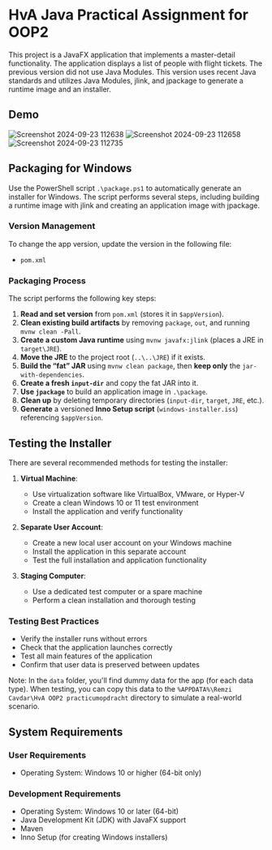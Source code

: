 # HvA Java Practical Assignment for OOP2
This project is a JavaFX application that implements a master-detail functionality.
The application displays a list of people with flight tickets.
The previous version did not use Java Modules.
This version uses recent Java standards and utilizes Java Modules, jlink, and jpackage to generate a runtime image and an installer.

## Demo
![Screenshot 2024-09-23 112638](https://github.com/user-attachments/assets/67478baa-f9e1-4102-8ad7-5709bef4aabb)
![Screenshot 2024-09-23 112658](https://github.com/user-attachments/assets/cd77e584-b449-4f88-b240-8baf2443adec)
![Screenshot 2024-09-23 112735](https://github.com/user-attachments/assets/bc04f7d2-7c35-4018-8fa9-d42978d2f38c)

## Packaging for Windows
Use the PowerShell script `.\package.ps1` to automatically generate an installer for Windows.
The script performs several steps, including building a runtime image with jlink and creating an application image with jpackage.

### Version Management
To change the app version, update the version in the following file:
- `pom.xml`

### Packaging Process
The script performs the following key steps:
1. **Read and set version** from `pom.xml` (stores it in `$appVersion`).
2. **Clean existing build artifacts** by removing `package`, `out`, and running `mvnw clean -Pall`.
3. **Create a custom Java runtime** using `mvnw javafx:jlink` (places a JRE in `target\JRE`).
4. **Move the JRE** to the project root (`..\..\JRE`) if it exists.
5. **Build the “fat” JAR** using `mvnw clean package`, then **keep only** the `jar-with-dependencies`.
6. **Create a fresh `input-dir`** and copy the fat JAR into it.
7. **Use `jpackage`** to build an application image in `.\package`.
8. **Clean up** by deleting temporary directories (`input-dir`, `target`, `JRE`, etc.).
9. **Generate** a versioned **Inno Setup script** (`windows-installer.iss`) referencing `$appVersion`.

## Testing the Installer
There are several recommended methods for testing the installer:

1. **Virtual Machine**:
    - Use virtualization software like VirtualBox, VMware, or Hyper-V
    - Create a clean Windows 10 or 11 test environment
    - Install the application and verify functionality

2. **Separate User Account**:
    - Create a new local user account on your Windows machine
    - Install the application in this separate account
    - Test the full installation and application functionality

3. **Staging Computer**:
    - Use a dedicated test computer or a spare machine
    - Perform a clean installation and thorough testing

### Testing Best Practices
- Verify the installer runs without errors
- Check that the application launches correctly
- Test all main features of the application
- Confirm that user data is preserved between updates

Note: In the `data` folder, you'll find dummy data for the app (for each data type). When testing, you can copy this data to the `%APPDATA%\Remzi Cavdar\HvA OOP2 practicumopdracht` directory to simulate a real-world scenario.

## System Requirements

### User Requirements
- Operating System: Windows 10 or higher (64-bit only)

### Development Requirements
- Operating System: Windows 10 or later (64-bit)
- Java Development Kit (JDK) with JavaFX support
- Maven
- Inno Setup (for creating Windows installers)
